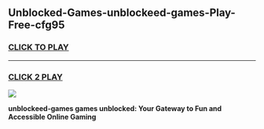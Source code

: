 
## Unblocked-Games-unblockeed-games-Play-Free-cfg95
<h3>
<a href="https://premium76.site?title=unblockeed-games&ref=12A">CLICK TO PLAY</a></h3>
<hr>

<h3>
<a href="https://premium76.site?title=unblockeed-games&ref=12A">CLICK 2 PLAY</a>
  
</h3>

<a href="https://premium76.site?title=unblockeed-games&ref=12A"><img src="https://clearcache.store/games.png"></a>


**unblockeed-games games unblocked: Your Gateway to Fun and Accessible Online Gaming**
